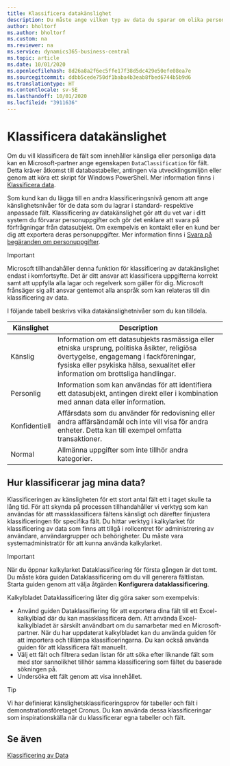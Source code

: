 ```yaml
---
title: Klassificera datakänslighet
description: Du måste ange vilken typ av data du sparar om olika personer så att du kan svara på begäranden från dessa (datasubjekten).
author: bholtorf
ms.author: bholtorf
ms.custom: na
ms.reviewer: na
ms.service: dynamics365-business-central
ms.topic: article
ms.date: 10/01/2020
ms.openlocfilehash: 8d26a8a2f6ec5ffe17f38d5dc429e50efe08ea7e
ms.sourcegitcommit: ddbb5cede750df1baba4b3eab8fbed6744b5b9d6
ms.translationtype: HT
ms.contentlocale: sv-SE
ms.lasthandoff: 10/01/2020
ms.locfileid: "3911636"
---
```

# <a name="classifying-data-sensitivity"></a>Klassificera datakänslighet
Om du vill klassificera de fält som innehåller känsliga eller personliga data kan en Microsoft-partner ange egenskapen ```DataClassification``` för fält. Detta kräver åtkomst till databastabeller, antingen via utvecklingsmiljön eller genom att köra ett skript för Windows PowerShell. Mer information finns i [Klassificera data](/dynamics365/business-central/dev-itpro/developer/devenv-classifying-data).  

Som kund kan du lägga till en andra klassificeringsnivå genom att ange känslighetsnivåer för de data som du lagrar i standard- respektive anpassade fält. Klassificering av datakänslighet gör att du vet var i ditt system du förvarar personuppgifter och gör det enklare att svara på förfrågningar från datasubjekt. Om exempelvis en kontakt eller en kund ber dig att exportera deras personuppgifter. Mer information finns i [Svara på begäranden om personuppgifter](admin-responding-to-requests-about-personal-data.md).

> [!Important]
> Microsoft tillhandahåller denna funktion för klassificering av datakänslighet endast i komfortsyfte. Det är ditt ansvar att klassificera uppgifterna korrekt samt att uppfylla alla lagar och regelverk som gäller för dig. Microsoft frånsäger sig allt ansvar gentemot alla anspråk som kan relateras till din klassificering av data.  

I följande tabell beskrivs vilka datakänslighetnivåer som du kan tilldela.

|Känslighet|Description|
|----|----|
|Känslig | Information om ett datasubjekts rasmässiga eller etniska ursprung, politiska åsikter, religiösa övertygelse, engagemang i fackföreningar, fysiska eller psykiska hälsa, sexualitet eller information om brottsliga handlingar. |
|Personlig | Information som kan användas för att identifiera ett datasubjekt, antingen direkt eller i kombination med annan data eller information.|
|Konfidentiell | Affärsdata som du använder för redovisning eller andra affärsändamål och inte vill visa för andra enheter. Detta kan till exempel omfatta transaktioner.|
|Normal | Allmänna uppgifter som inte tillhör andra kategorier.|

## <a name="how-do-i-classify-my-data"></a>Hur klassificerar jag mina data?
Klassificeringen av känsligheten för ett stort antal fält ett i taget skulle ta lång tid. För att skynda på processen tillhandahåller vi verktyg som kan användas för att massklassificera fältens känsligt och därefter finjustera klassificeringen för specifika fält. Du hittar verktyg i kalkylarket för klassificering av data som finns att tillgå i rollcentret för administrering av användare, användargrupper och behörigheter. Du måste vara systemadministratör för att kunna använda kalkylarket.

> [!Important]
> När du öppnar kalkylarket Dataklassificering för första gången är det tomt. Du måste köra guiden Dataklassificering om du vill generera fältlistan. Starta guiden genom att välja åtgärden **Konfigurera dataklassificering**.

Kalkylbladet Dataklassificering låter dig göra saker som exempelvis:  

* Använd guiden Dataklassifiering för att exportera dina fält till ett Excel-kalkylblad där du kan massklassificera dem. Att använda Excel-kalkylbladet är särskilt användbart om du samarbetar med en Microsoft-partner. När du har uppdaterat kalkylbladet kan du använda guiden för att importera och tillämpa klassificeringarna. Du kan också använda guiden för att klassificera fält manuellt.  
* Välj ett fält och filtrera sedan listan för att söka efter liknande fält som med stor sannolikhet tillhör samma klassificering som fältet du baserade sökningen på.  
* Undersöka ett fält genom att visa innehållet.  

> [!Tip]
> Vi har definierat känslighetsklassificeringsprov för tabeller och fält i demonstrationsföretaget Cronus. Du kan använda dessa klassificeringar som inspirationskälla när du klassificerar egna tabeller och fält.

## <a name="see-also"></a>Se även

[Klassificering av Data](/dynamics365/business-central/dev-itpro/developer/devenv-classifying-data)  
